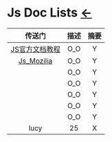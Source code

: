 # Js Doc Lists  [←](../index.md)

| 传送门 | 描述 | 摘要 |
|:---:|:---:|:---:|
| [JS官方文档教程](https://zh.javascript.info/) | O_O | Y |
| [Js_Mozilia](https://developer.mozilla.org/zh-CN/docs/Web/JavaScript/A_re-introduction_to_JavaScript) | O_O | Y |
| []() | O_O | Y |
| []() | O_O | Y |
| []() | O_O | Y |
| []() | O_O | Y |
| []() | O_O | Y |
| lucy | 25 | X |

